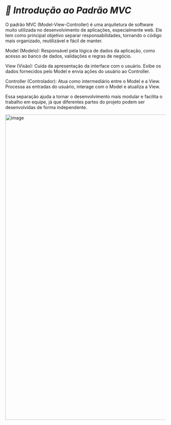 # *🧩 Introdução ao Padrão MVC*

O padrão MVC (Model-View-Controller) é uma arquitetura de software muito utilizada no desenvolvimento de aplicações, especialmente web. Ele tem como principal objetivo separar responsabilidades, tornando o código mais organizado, reutilizável e fácil de manter.

Model (Modelo): Responsável pela lógica de dados da aplicação, como acesso ao banco de dados, validações e regras de negócio.

View (Visão): Cuida da apresentação da interface com o usuário. Exibe os dados fornecidos pelo Model e envia ações do usuário ao Controller.

Controller (Controlador): Atua como intermediário entre o Model e a View. Processa as entradas do usuário, interage com o Model e atualiza a View.

Essa separação ajuda a tornar o desenvolvimento mais modular e facilita o trabalho em equipe, já que diferentes partes do projeto podem ser desenvolvidas de forma independente.

<img width="959" alt="image" src="https://github.com/user-attachments/assets/93fe5858-026f-463d-9b1f-e7d5ec7a06e2" />
